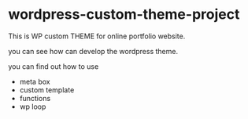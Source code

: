 wordpress-custom-theme-project
==============================

This is WP custom THEME for online portfolio website.

you can see how can develop the wordpress theme.

you can find out how to use

- meta box
- custom template
- functions
- wp loop



